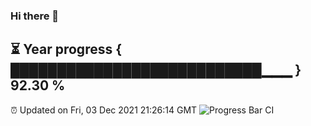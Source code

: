 ### Hi there 👋
⏳ Year progress { ███████████████████████████▁▁▁ } 92.30 %
---
⏰ Updated on Fri, 03 Dec 2021 21:26:14 GMT
![Progress Bar CI](https://github.com/liununu/liununu/workflows/Progress%20Bar%20CI/badge.svg)
